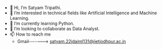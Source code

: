 - 👋 Hi, I’m Satyam Tripathi.
- 👀 I’m interested in technical fields like Artificial Intelligence and Machine Learning.
- 🌱 I’m currently learning Python.
- 💞️ I’m looking to collaborate as Data Analyst.
- 📫 How to reach me 
  - Gmail-------> satyam.22jdaiml131@jietjodhpur.ac.in
